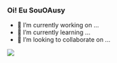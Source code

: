 ### Oi! Eu SouOAusy


- 🔭 I’m currently working on ...
- 🌱 I’m currently learning ...
- 👯 I’m looking to collaborate on ...

</div>
<img src="https://img.icons8.com/?size=100&id=Pd2x9GWu9ovX&format=png&color=000000" />

</div>





